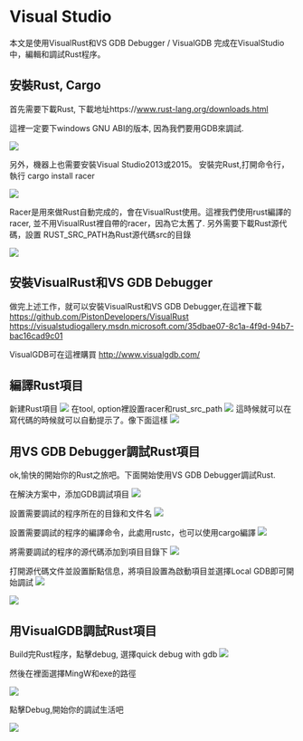 # Visual Studio

本文是使用VisualRust和VS GDB Debugger / VisualGDB 完成在VisualStudio中，編輯和調試Rust程序。

## 安裝Rust, Cargo

首先需要下載Rust, 下載地址https://www.rust-lang.org/downloads.html

這裡一定要下windows GNU ABI的版本, 因為我們要用GDB來調試.

![](../images/editor-visualstudio-download.png)

另外，機器上也需要安裝Visual Studio2013或2015。
安裝完Rust,打開命令行，執行
cargo install racer

![](../images/editor-visualstudio-racer.png)

Racer是用來做Rust自動完成的，會在VisualRust使用。這裡我們使用rust編譯的racer, 並不用VisualRust裡自帶的racer，因為它太舊了.
另外需要下載Rust源代碼，設置
RUST_SRC_PATH為Rust源代碼src的目錄

![](../images/editor-visualstudio-racersc.png)

## 安裝VisualRust和VS GDB Debugger

做完上述工作，就可以安裝VisualRust和VS GDB Debugger,在這裡下載
https://github.com/PistonDevelopers/VisualRust
https://visualstudiogallery.msdn.microsoft.com/35dbae07-8c1a-4f9d-94b7-bac16cad9c01

VisualGDB可在這裡購買
http://www.visualgdb.com/

## 編譯Rust項目

新建Rust項目
![](../images/editor-visualstudio-newproject.png)
在tool, option裡設置racer和rust_src_path
![](../images/editor-visualstudio-settings.png)
這時候就可以在寫代碼的時候就可以自動提示了。像下面這樣
![](../images/editor-visualstudio-autocomplete.png)

## 用VS GDB Debugger調試Rust項目

ok,愉快的開始你的Rust之旅吧。下面開始使用VS GDB Debugger調試Rust.


在解決方案中，添加GDB調試項目
![](../images/editor-visualstudio-GDBproject.png)

設置需要調試的程序所在的目錄和文件名
![](../images/editor-visualstudio-GDBproject-settings.png)

設置需要調試的程序的編譯命令，此處用rustc，也可以使用cargo編譯
![](../images/editor-visualstudio-GDBproject-settings2.png)

將需要調試的程序的源代碼添加到項目目錄下
![](../images/editor-visualstudio-add-files.png)

打開源代碼文件並設置斷點信息，將項目設置為啟動項目並選擇Local GDB即可開始調試
![](../images/editor-visualstudio-set-breakpoints.png)

![](../images/editor-visualstudio-debugging2.png)


## 用VisualGDB調試Rust項目


Build完Rust程序，點擊debug, 選擇quick debug with gdb
![](../images/editor-visualstudio-quickdebug.png)

然後在裡面選擇MingW和exe的路徑

![](../images/editor-visualstudio-setdebugger.png)

 點擊Debug,開始你的調試生活吧

![](../images/editor-visualstudio-debugging.png)
